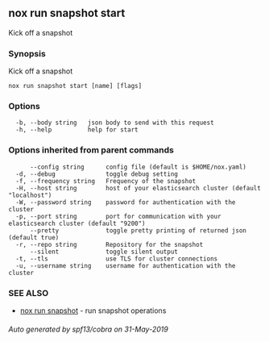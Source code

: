 ## nox run snapshot start

Kick off a snapshot

### Synopsis

Kick off a snapshot

```
nox run snapshot start [name] [flags]
```

### Options

```
  -b, --body string   json body to send with this request
  -h, --help          help for start
```

### Options inherited from parent commands

```
      --config string      config file (default is $HOME/nox.yaml)
  -d, --debug              toggle debug setting
  -f, --frequency string   Frequency of the snapshot
  -H, --host string        host of your elasticsearch cluster (default "localhost")
  -W, --password string    password for authentication with the cluster
  -p, --port string        port for communication with your elasticsearch cluster (default "9200")
      --pretty             toggle pretty printing of returned json (default true)
  -r, --repo string        Repository for the snapshot
      --silent             toggle silent output
  -t, --tls                use TLS for cluster connections
  -u, --username string    username for authentication with the cluster
```

### SEE ALSO

* [nox run snapshot](nox_run_snapshot.md)	 - run snapshot operations

###### Auto generated by spf13/cobra on 31-May-2019

